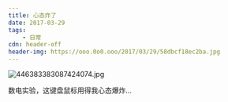 ```yaml
---
title: 心态炸了
date: 2017-03-29
tags:
	- 日常
cdn: header-off
header-img: https://ooo.0o0.ooo/2017/03/29/58dbcf18ec2ba.jpg
---
```


![446383383087424074.jpg](https://ooo.0o0.ooo/2017/03/29/58dbcf193a213.jpg)

数电实验，这键盘鼠标用得我心态爆炸...